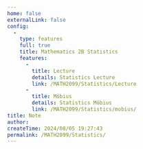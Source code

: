 ```yaml
---
home: false
externalLink: false
config:
  -
    type: features
    full: true
    title: Mathematics 2B Statistics
    features:
      -
        title: Lecture
        details: Statistics Lecture
        link: /MATH2099/Statistics/Lecture
      -
        title: Möbius
        details: Statistics Möbius
        link: /MATH2099/Statistics/mobius/
title: Note
author:
createTime: 2024/08/05 19:27:43
permalink: /MATH2099/Statistics/
---
```

